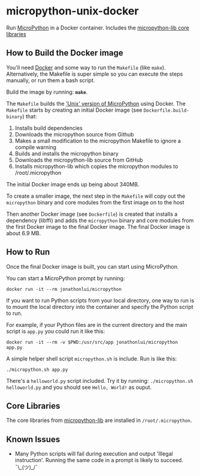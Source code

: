 # micropython-unix-docker

Run [MicroPython](http://micropython.org) in a Docker container. Includes the [micropython-lib core libraries](https://github.com/micropython/micropython-lib)

## How to Build the Docker image

You'll need [Docker](https://www.docker.com) and some way to run the `Makefile` (like `make`). Alternatively, the Makefile is super simple so you can execute the steps manually, or run them a bash script.

Build the image by running: **`make`**.

The `Makefile` builds the ['Unix' version of MicroPython](<https://github.com/micropython/micropython/wiki/Getting-Started>) using Docker. The `Makefile` starts by creating an initial Docker image (see `Dockerfile.build-binary`) that:

1. Installs build dependencies
2. Downloads the micropython source from Github
3. Makes a small modification to the micropython Makefile to ignore a compile warning
4. Builds and installs the micropython binary
5. Downloads the micropython-lib source from GitHub
6. Installs micropython-lib which copies the micropython modules to /root/.micropython

The initial Docker image ends up being about 340MB.

To create a smaller image, the next step in the `Makefile` will copy out the `micropython` binary and core modules from the first image on to the host

Then another Docker image (see `Dockerfile`) is created that installs a dependency (libffi) and adds the `micropython` binary and core modules from the first Docker image to the final Docker image. The final Docker image is about 6.9 MB.

## How to Run

Once the final Docker image is built, you can start using MicroPython.

You can start a MicroPython prompt by running:

`docker run -it --rm jonathonlui/micropython`

If you want to run Python scripts from your local directory, one way to run is to mount the local directory into the container and specify the Python script to run. 

For example, if your Python files are in the current directory and the main script is `app.py` you could run it like this:

`docker run -it --rm -v $PWD:/usr/src/app jonathonlui/micropython app.py`

A simple helper shell script `micropython.sh` is include. Run is like this:

`./micropython.sh app.py`

There's a `helloworld.py` script included. Try it by running: `./micropython.sh helloworld.py` and you should see `Hello, World!` as ouput.

## Core Libraries

The core libraries from [micropython-lib](https://github.com/micropython/micropython-lib) are installed in `/root/.micropython`.

## Known Issues
- Many Python scripts will fail during execution and output 'Illegal instruction'. Running the same code in a prompt is likely to succeed.  ¯\\\_(ツ)_/¯
